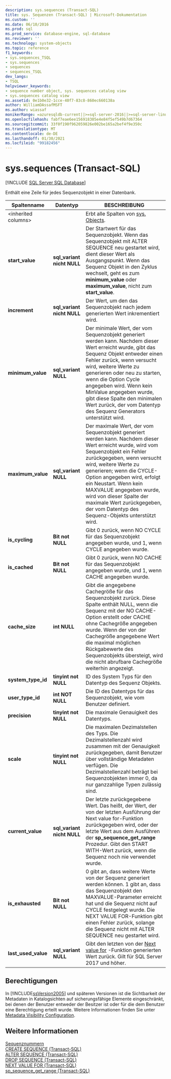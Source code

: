 ```yaml
---
description: sys.sequences (Transact-SQL)
title: sys. Sequenzen (Transact-SQL) | Microsoft-Dokumentation
ms.custom: ''
ms.date: 06/10/2016
ms.prod: sql
ms.prod_service: database-engine, sql-database
ms.reviewer: ''
ms.technology: system-objects
ms.topic: reference
f1_keywords:
- sys.sequences_TSQL
- sys.sequences
- sequences
- sequences_TSQL
dev_langs:
- TSQL
helpviewer_keywords:
- sequence number object, sys. sequences catalog view
- sys.sequences catalog view
ms.assetid: 0e1b0e32-1cce-40f7-83c8-860ec660138a
author: WilliamDAssafMSFT
ms.author: wiassaf
monikerRange: =azuresqldb-current||>=sql-server-2016||>=sql-server-linux-2017||=azuresqldb-mi-current
ms.openlocfilehash: fabf7eae6ee156918305e4e84f5ef549b7d67364
ms.sourcegitcommit: 33f0f190f962059826e002be165a2bef4f9e350c
ms.translationtype: MT
ms.contentlocale: de-DE
ms.lasthandoff: 01/30/2021
ms.locfileid: "99182456"
---
```

# <a name="syssequences-transact-sql"></a>sys.sequences (Transact-SQL)
[!INCLUDE [SQL Server SQL Database](../../includes/applies-to-version/sql-asdb.md)]

  Enthält eine Zeile für jedes Sequenzobjekt in einer Datenbank.  
  
|Spaltenname|Datentyp|BESCHREIBUNG|  
|-----------------|---------------|-----------------|  
|\<inherited columns>||Erbt alle Spalten von [sys. Objects](../../relational-databases/system-catalog-views/sys-objects-transact-sql.md).|  
|**start_value**|**sql_variant nicht NULL**|Der Startwert für das Sequenzobjekt. Wenn das Sequenzobjekt mit ALTER SEQUENCE neu gestartet wird, dient dieser Wert als Ausgangspunkt. Wenn das Sequenz Objekt in den Zyklus wechselt, geht es zum **minimum_value** oder **maximum_value**, nicht zum **start_value**.|  
|**increment**|**sql_variant nicht NULL**|Der Wert, um den das Sequenzobjekt nach jedem generierten Wert inkrementiert wird.|  
|**minimum_value**|**sql_variant NULL**|Der minimale Wert, der vom Sequenzobjekt generiert werden kann. Nachdem dieser Wert erreicht wurde, gibt das Sequenz Objekt entweder einen Fehler zurück, wenn versucht wird, weitere Werte zu generieren oder neu zu starten, wenn die Option Cycle angegeben wird. Wenn kein MinValue angegeben wurde, gibt diese Spalte den minimalen Wert zurück, der vom Datentyp des Sequenz Generators unterstützt wird.|  
|**maximum_value**|**sql_variant NULL**|Der maximale Wert, der vom Sequenzobjekt generiert werden kann. Nachdem dieser Wert erreicht wurde, wird vom Sequenzobjekt ein Fehler zurückgegeben, wenn versucht wird, weitere Werte zu generieren; wenn die CYCLE-Option angegeben wird, erfolgt ein Neustart. Wenn kein MAXVALUE angegeben wurde, wird von dieser Spalte der maximale Wert zurückgegeben, der vom Datentyp des Sequenz-Objekts unterstützt wird.|  
|**is_cycling**|**Bit not NULL**|Gibt 0 zurück, wenn NO CYCLE für das Sequenzobjekt angegeben wurde, und 1, wenn CYCLE angegeben wurde.|  
|**is_cached**|**Bit not NULL**|Gibt 0 zurück, wenn NO CACHE für das Sequenzobjekt angegeben wurde, und 1, wenn CACHE angegeben wurde.|  
|**cache_size**|**int NULL**|Gibt die angegebene Cachegröße für das Sequenzobjekt zurück. Diese Spalte enthält NULL, wenn die Sequenz mit der NO CACHE-Option erstellt oder CACHE ohne Cachegröße angegeben wurde. Wenn der von der Cachegröße angegebene Wert die maximal möglichen Rückgabewerte des Sequenzobjekts übersteigt, wird die nicht abrufbare Cachegröße weiterhin angezeigt.|  
|**system_type_id**|**tinyint not NULL**|ID des System Typs für den Datentyp des Sequenz Objekts.|  
|**user_type_id**|**int NOT NULL**|Die ID des Datentyps für das Sequenzobjekt, wie vom Benutzer definiert.|  
|**precision**|**tinyint not NULL**|Die maximale Genauigkeit des Datentyps.|  
|**scale**|**tinyint not NULL**|Die maximalen Dezimalstellen des Typs. Die Dezimalstellenzahl wird zusammen mit der Genauigkeit zurückgegeben, damit Benutzer über vollständige Metadaten verfügen. Die Dezimalstellenzahl beträgt bei Sequenzobjekten immer 0, da nur ganzzahlige Typen zulässig sind.|  
|**current_value**|**sql_variant nicht NULL**|Der letzte zurückgegebene Wert. Das heißt, der Wert, der von der letzten Ausführung der Next value for-Funktion zurückgegeben wird, oder der letzte Wert aus dem Ausführen der **sp_sequence_get_range** Prozedur. Gibt den START WITH-Wert zurück, wenn die Sequenz noch nie verwendet wurde.|  
|**is_exhausted**|**Bit not NULL**|0 gibt an, dass weitere Werte von der Sequenz generiert werden können. 1 gibt an, dass das Sequenzobjekt den MAXVALUE-Parameter erreicht hat und die Sequenz nicht auf CYCLE festgelegt wurde. Die NEXT VALUE FOR-Funktion gibt einen Fehler zurück, solange die Sequenz nicht mit ALTER SEQUENCE neu gestartet wird.|  
|**last_used_value**|**sql_variant NULL**|Gibt den letzten von der [Next value for](../../t-sql/functions/next-value-for-transact-sql.md) -Funktion generierten Wert zurück. Gilt für SQL Server 2017 und höher.|  
  
## <a name="permissions"></a>Berechtigungen  
 In [!INCLUDE[ssVersion2005](../../includes/ssversion2005-md.md)] und späteren Versionen ist die Sichtbarkeit der Metadaten in Katalogsichten auf sicherungsfähige Elemente eingeschränkt, bei denen der Benutzer entweder der Besitzer ist oder für die dem Benutzer eine Berechtigung erteilt wurde. Weitere Informationen finden Sie unter [Metadata Visibility Configuration](../../relational-databases/security/metadata-visibility-configuration.md).  
  
## <a name="see-also"></a>Weitere Informationen  
 [Sequenznummern](../../relational-databases/sequence-numbers/sequence-numbers.md)   
 [CREATE SEQUENCE &#40;Transact-SQL&#41;](../../t-sql/statements/create-sequence-transact-sql.md)   
 [ALTER SEQUENCE &#40;Transact-SQL&#41;](../../t-sql/statements/alter-sequence-transact-sql.md)   
 [DROP SEQUENCE &#40;Transact-SQL&#41;](../../t-sql/statements/drop-sequence-transact-sql.md)   
 [NEXT VALUE FOR &#40;Transact-SQL&#41;](../../t-sql/functions/next-value-for-transact-sql.md)   
 [sp_sequence_get_range &#40;Transact-SQL&#41;](../../relational-databases/system-stored-procedures/sp-sequence-get-range-transact-sql.md)  
  
  
